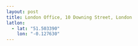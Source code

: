 ```yaml
---
layout: post
title: London Office, 10 Downing Street, London
latlon:
  - lat: "51.503390"
    lon: "-0.127630"
---
```

